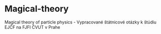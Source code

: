 # Magical-theory
Magical theory of particle physics - Vypracované štátnicové otázky k štúdiu EJČF na FJFI ČVUT v Prahe
